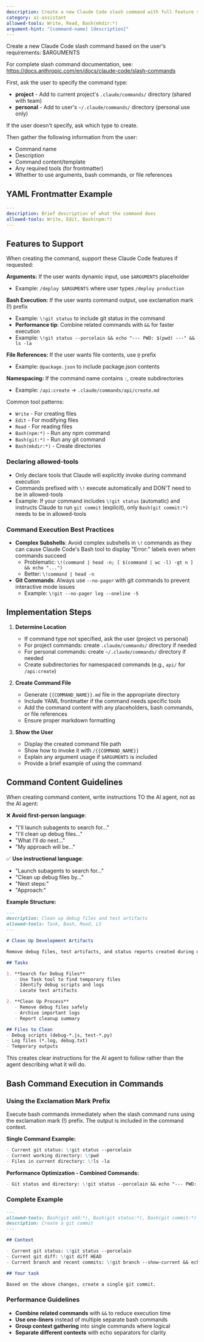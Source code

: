 ```yaml
---
description: Create a new Claude Code slash command with full feature support
category: ai-assistant
allowed-tools: Write, Read, Bash(mkdir:*)
argument-hint: "[command-name] [description]"
---
```


Create a new Claude Code slash command based on the user's requirements: $ARGUMENTS

For complete slash command documentation, see: https://docs.anthropic.com/en/docs/claude-code/slash-commands

First, ask the user to specify the command type:
- **project** - Add to current project's `.claude/commands/` directory (shared with team)
- **personal** - Add to user's `~/.claude/commands/` directory (personal use only)

If the user doesn't specify, ask which type to create.

Then gather the following information from the user:
- Command name
- Description
- Command content/template
- Any required tools (for frontmatter)
- Whether to use arguments, bash commands, or file references

## YAML Frontmatter Example

```yaml
---
description: Brief description of what the command does
allowed-tools: Write, Edit, Bash(npm:*)
---
```

## Features to Support

When creating the command, support these Claude Code features if requested:

**Arguments:** If the user wants dynamic input, use `$ARGUMENTS` placeholder
- Example: `/deploy $ARGUMENTS` where user types `/deploy production`

**Bash Execution:** If the user wants command output, use exclamation mark (!) prefix
- Example: `\!git status` to include git status in the command
- **Performance tip**: Combine related commands with `&&` for faster execution
- Example: `\!git status --porcelain && echo "--- PWD: $(pwd) ---" && ls -la`

**File References:** If the user wants file contents, use `@` prefix
- Example: `@package.json` to include package.json contents

**Namespacing:** If the command name contains `:`, create subdirectories
- Example: `/api:create` → `.claude/commands/api/create.md`

Common tool patterns:
- `Write` - For creating files
- `Edit` - For modifying files
- `Read` - For reading files
- `Bash(npm:*)` - Run any npm command
- `Bash(git:*)` - Run any git command
- `Bash(mkdir:*)` - Create directories

### Declaring allowed-tools
- Only declare tools that Claude will explicitly invoke during command execution
- Commands prefixed with `\!` execute automatically and DON'T need to be in allowed-tools
- Example: If your command includes `\!git status` (automatic) and instructs Claude to run `git commit` (explicit), only `Bash(git commit:*)` needs to be in allowed-tools

### Command Execution Best Practices
- **Complex Subshells**: Avoid complex subshells in `\!` commands as they can cause Claude Code's Bash tool to display "Error:" labels even when commands succeed
  - Problematic: `\!(command | head -n; [ $(command | wc -l) -gt n ] && echo "...")`
  - Better: `\!command | head -n`
- **Git Commands**: Always use `--no-pager` with git commands to prevent interactive mode issues
  - Example: `\!git --no-pager log --oneline -5`

## Implementation Steps

1. **Determine Location**
   - If command type not specified, ask the user (project vs personal)
   - For project commands: create `.claude/commands/` directory if needed
   - For personal commands: create `~/.claude/commands/` directory if needed
   - Create subdirectories for namespaced commands (e.g., `api/` for `/api:create`)

2. **Create Command File**
   - Generate `{{COMMAND_NAME}}.md` file in the appropriate directory
   - Include YAML frontmatter if the command needs specific tools
   - Add the command content with any placeholders, bash commands, or file references
   - Ensure proper markdown formatting

3. **Show the User**
   - Display the created command file path
   - Show how to invoke it with `/{{COMMAND_NAME}}`
   - Explain any argument usage if `$ARGUMENTS` is included
   - Provide a brief example of using the command

## Command Content Guidelines

When creating command content, write instructions TO the AI agent, not as the AI agent:

❌ **Avoid first-person language**:
- "I'll launch subagents to search for..."
- "I'll clean up debug files..."
- "What I'll do next..."
- "My approach will be..."

✅ **Use instructional language**:
- "Launch subagents to search for..."
- "Clean up debug files by..."
- "Next steps:"
- "Approach:"

**Example Structure:**
```markdown
---
description: Clean up debug files and test artifacts
allowed-tools: Task, Bash, Read, LS
---

# Clean Up Development Artifacts

Remove debug files, test artifacts, and status reports created during development.

## Tasks

1. **Search for Debug Files**
   - Use Task tool to find temporary files
   - Identify debug scripts and logs
   - Locate test artifacts

2. **Clean Up Process**
   - Remove debug files safely
   - Archive important logs
   - Report cleanup summary

## Files to Clean
- Debug scripts (debug-*.js, test-*.py)
- Log files (*.log, debug.txt)
- Temporary outputs
```

This creates clear instructions for the AI agent to follow rather than the agent describing what it will do.

## Bash Command Execution in Commands

### Using the Exclamation Mark Prefix
Execute bash commands immediately when the slash command runs using the exclamation mark (!) prefix. The output is included in the command context.

**Single Command Example:**
````markdown
- Current git status: \!git status --porcelain
- Current working directory: \!pwd
- Files in current directory: \!ls -la
````

**Performance Optimization - Combined Commands:**
````markdown
- Git status and directory: \!git status --porcelain && echo "--- PWD: $(pwd) ---" && ls -la
````

### Complete Example
````markdown
---
allowed-tools: Bash(git add:*), Bash(git status:*), Bash(git commit:*)
description: Create a git commit
---

## Context

- Current git status: \!git status --porcelain
- Current git diff: \!git diff HEAD
- Current branch and recent commits: \!git branch --show-current && echo "--- Recent commits ---" && git log --oneline -10

## Your task

Based on the above changes, create a single git commit.
````

### Performance Guidelines
- **Combine related commands** with `&&` to reduce execution time
- **Use one-liners** instead of multiple separate bash commands
- **Group context gathering** into single commands where logical
- **Separate different contexts** with echo separators for clarity